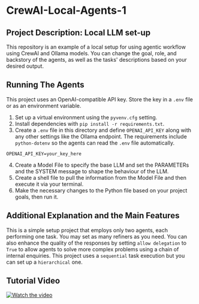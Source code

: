 # CrewAI-Local-Agents-1

## Project Description: Local LLM set-up
This repository is an example of a local setup for using agentic workflow using CrewAI and Ollama models. You can change the goal, role, and backstory of the agents, as well as the tasks' descriptions based on your desired output.


## Running The Agents
This project uses an OpenAI-compatible API key. Store the key in a `.env` file or as an environment variable.

1. Set up a virtual environment using the `pyvenv.cfg` setting.
2. Install dependencies with `pip install -r requirements.txt`.
3. Create a `.env` file in this directory and define `OPENAI_API_KEY` along with any other settings like the Ollama endpoint. The requirements include `python-dotenv` so the agents can read the `.env` file automatically.

```
OPENAI_API_KEY=your_key_here
```
4. Create a Model File to specify the base LLM and set the PARAMETERs and the SYSTEM message to shape the behaviour of the LLM.
5. Create a shell file to pull the information from the Model File and then execute it via your terminal.
6. Make the necessary changes to the Python file based on your project goals, then run it.

## Additional Explanation and the Main Features
This is a simple setup project that employs only two agents, each performing one task. You may set as many refiners as you need. You can also enhance the quality of the responses by setting `allow delegation` to `True` to allow agents to solve more complex problems using a chain of internal enquiries. This project uses a `sequential` task execution but you can set up a `hierarchical` one.

## Tutorial Video
[![Watch the video](https://img.youtube.com/vi/XkS4ifkLwwQ/maxresdefault.jpg)](https://youtu.be/XkS4ifkLwwQ) 
